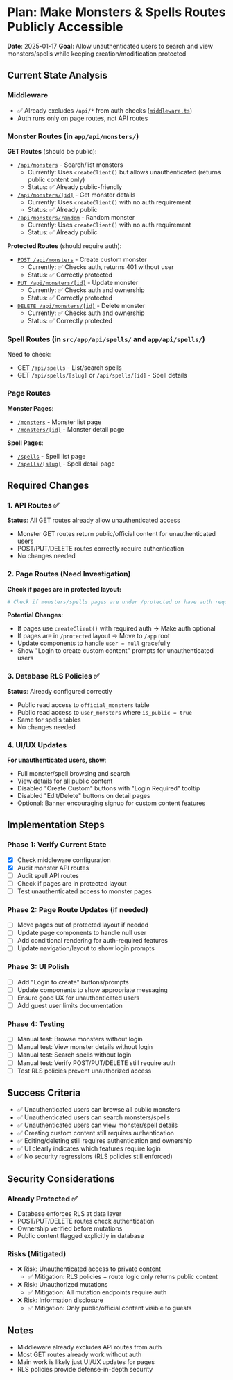 # Plan: Make Monsters & Spells Routes Publicly Accessible

**Date**: 2025-01-17
**Goal**: Allow unauthenticated users to search and view monsters/spells while keeping creation/modification protected

## Current State Analysis

### Middleware

- ✅ Already excludes `/api/*` from auth checks ([`middleware.ts`](middleware.ts:18))
- Auth runs only on page routes, not API routes

### Monster Routes (in `app/api/monsters/`)

**GET Routes** (should be public):

- [`/api/monsters`](app/api/monsters/route.ts:10-251) - Search/list monsters
  - Currently: Uses `createClient()` but allows unauthenticated (returns public content only)
  - Status: ✅ Already public-friendly
- [`/api/monsters/[id]`](app/api/monsters/[id]/route.ts:45-91) - Get monster details
  - Currently: Uses `createClient()` with no auth requirement
  - Status: ✅ Already public
- [`/api/monsters/random`](app/api/monsters/random/route.ts:4-93) - Random monster
  - Currently: Uses `createClient()` with no auth requirement
  - Status: ✅ Already public

**Protected Routes** (should require auth):

- [`POST /api/monsters`](app/api/monsters/route.ts:254-330) - Create custom monster
  - Currently: ✅ Checks auth, returns 401 without user
  - Status: ✅ Correctly protected
- [`PUT /api/monsters/[id]`](app/api/monsters/[id]/route.ts:93-191) - Update monster
  - Currently: ✅ Checks auth and ownership
  - Status: ✅ Correctly protected
- [`DELETE /api/monsters/[id]`](app/api/monsters/[id]/route.ts:193-255) - Delete monster
  - Currently: ✅ Checks auth and ownership
  - Status: ✅ Correctly protected

### Spell Routes (in `src/app/api/spells/` and `app/api/spells/`)

Need to check:

- GET `/api/spells` - List/search spells
- GET `/api/spells/[slug]` or `/api/spells/[id]` - Spell details

### Page Routes

**Monster Pages**:

- [`/monsters`](app/monsters/page.tsx) - Monster list page
- [`/monsters/[id]`](app/monsters/[id]/page.tsx) - Monster detail page

**Spell Pages**:

- [`/spells`](app/spells/page.tsx) - Spell list page
- [`/spells/[slug]`](app/spells/[slug]/page.tsx) - Spell detail page

## Required Changes

### 1. API Routes ✅

**Status**: All GET routes already allow unauthenticated access

- Monster GET routes return public/official content for unauthenticated users
- POST/PUT/DELETE routes correctly require authentication
- No changes needed

### 2. Page Routes (Need Investigation)

**Check if pages are in protected layout:**

```bash
# Check if monsters/spells pages are under /protected or have auth requirements
```

**Potential Changes**:

- If pages use `createClient()` with required auth → Make auth optional
- If pages are in `/protected` layout → Move to `/app` root
- Update components to handle `user = null` gracefully
- Show "Login to create custom content" prompts for unauthenticated users

### 3. Database RLS Policies ✅

**Status**: Already configured correctly

- Public read access to `official_monsters` table
- Public read access to `user_monsters` where `is_public = true`
- Same for spells tables
- No changes needed

### 4. UI/UX Updates

**For unauthenticated users, show**:

- Full monster/spell browsing and search
- View details for all public content
- Disabled "Create Custom" buttons with "Login Required" tooltip
- Disabled "Edit/Delete" buttons on detail pages
- Optional: Banner encouraging signup for custom content features

## Implementation Steps

### Phase 1: Verify Current State

- [x] Check middleware configuration
- [x] Audit monster API routes
- [ ] Audit spell API routes
- [ ] Check if pages are in protected layout
- [ ] Test unauthenticated access to monster pages

### Phase 2: Page Route Updates (if needed)

- [ ] Move pages out of protected layout if needed
- [ ] Update page components to handle null user
- [ ] Add conditional rendering for auth-required features
- [ ] Update navigation/layout to show login prompts

### Phase 3: UI Polish

- [ ] Add "Login to create" buttons/prompts
- [ ] Update components to show appropriate messaging
- [ ] Ensure good UX for unauthenticated users
- [ ] Add guest user limits documentation

### Phase 4: Testing

- [ ] Manual test: Browse monsters without login
- [ ] Manual test: View monster details without login
- [ ] Manual test: Search spells without login
- [ ] Manual test: Verify POST/PUT/DELETE still require auth
- [ ] Test RLS policies prevent unauthorized access

## Success Criteria

- ✅ Unauthenticated users can browse all public monsters
- ✅ Unauthenticated users can search monsters/spells
- ✅ Unauthenticated users can view monster/spell details
- ✅ Creating custom content still requires authentication
- ✅ Editing/deleting still requires authentication and ownership
- ✅ UI clearly indicates which features require login
- ✅ No security regressions (RLS policies still enforced)

## Security Considerations

### Already Protected ✅

- Database enforces RLS at data layer
- POST/PUT/DELETE routes check authentication
- Ownership verified before mutations
- Public content flagged explicitly in database

### Risks (Mitigated)

- ❌ Risk: Unauthenticated access to private content
  - ✅ Mitigation: RLS policies + route logic only returns public content
- ❌ Risk: Unauthorized mutations
  - ✅ Mitigation: All mutation endpoints require auth
- ❌ Risk: Information disclosure
  - ✅ Mitigation: Only public/official content visible to guests

## Notes

- Middleware already excludes API routes from auth
- Most GET routes already work without auth
- Main work is likely just UI/UX updates for pages
- RLS policies provide defense-in-depth security
